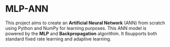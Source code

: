 # MLP-ANN

This project aims to create an **Artificial Neural Network** (ANN) from scratch using Python and NumPy for learning purposes. This ANN model is powered by the **MLP** and **Backpropagation** algorithim. It ßsupports both standard fixed rate learning and adaptive learning.
